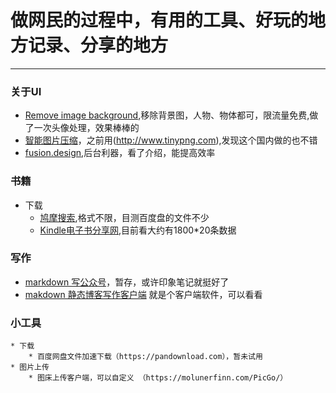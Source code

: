 # 做网民的过程中，有用的工具、好玩的地方记录、分享的地方
***
### 关于UI
* [Remove image background](https://www.remove.bg/),移除背景图，人物、物体都可，限流量免费,做了一次头像处理，效果棒棒的
* [智能图片压缩](https://img.top/)，之前用(http://www.tinypng.com),发现这个国内做的也不错
* [fusion.design](https://fusion.design/),后台利器，看了介绍，能提高效率

### 书籍
* 下载
    * [鸠摩搜索](https://www.jiumodiary.com/),格式不限，目测百度盘的文件不少
    * [Kindle电子书分享网](https://kindle.51nazhun.pub),目前看大约有1800*20条数据

### 写作
* [markdown 写公众号](https://mdnice.github.io/)，暂存，或许印象笔记就挺好了
* [makdown 静态博客写作客户端](https://github.com/getgridea/gridea) 就是个客户端软件，可以看看

### 小工具
    * 下载
        * 百度网盘文件加速下载（https://pandownload.com），暂未试用
    * 图片上传
        * 图床上传客户端，可以自定义 （https://molunerfinn.com/PicGo/）

